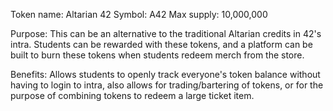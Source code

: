 Token name: Altarian 42
Symbol: A42
Max supply: 10,000,000

Purpose: This can be an alternative to the traditional Altarian credits in 42's intra. Students can be rewarded with these tokens, and a platform can be built to burn these tokens when students redeem merch from the store.

Benefits: Allows students to openly track everyone's token balance without having to login to intra, also allows for trading/bartering of tokens, or for the purpose of combining tokens to redeem a large ticket item.


